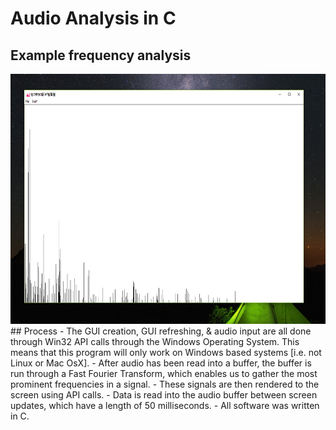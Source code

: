 # Audio Analysis in C
## Example frequency analysis
<img src="ex.bmp" width="600" height="400"/>
## Process
- The GUI creation, GUI refreshing, & audio input are all done through Win32 API calls through the Windows Operating System. This means that this program will only work on Windows based systems [i.e. not Linux or Mac OsX].
- After audio has been read into a buffer, the buffer is run through a Fast Fourier Transform, which enables us to gather the most prominent frequencies in a signal.
- These signals are then rendered to the screen using API calls.
- Data is read into the audio buffer between screen updates, which have a length of 50 milliseconds.
- All software was written in C.
